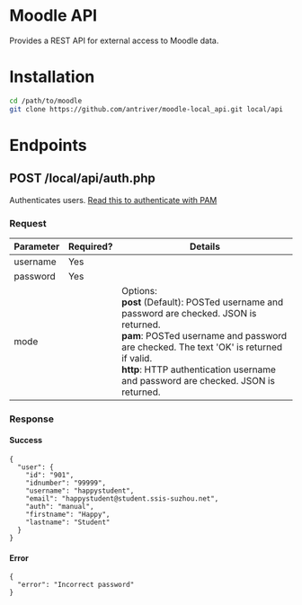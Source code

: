 # Moodle API
Provides a REST API for external access to Moodle data.

# Installation
```bash
cd /path/to/moodle
git clone https://github.com/antriver/moodle-local_api.git local/api
```

# Endpoints

## POST /local/api/auth.php

Authenticates users. [Read this to authenticate with PAM](docs/PAM.md)

### Request

| Parameter | Required? | Details                                                                                                                                                                                                                                                         |
|-----------|-----------|-----------------------------------------------------------------------------------------------------------------------------------------------------------------------------------------------------------------------------------------------------------------|
| username  | Yes       |                                                                                                                                                                                                                                                                 |
| password  | Yes       |                                                                                                                                                                                                                                                                 |
| mode      |           | Options:<br>**post** (Default): POSTed username and password are checked. JSON is returned.<br>**pam**: POSTed username and password are checked. The text 'OK' is returned if valid.<br>**http**: HTTP authentication username and password are checked. JSON is returned. |

### Response

#### Success
```
{
  "user": {
    "id": "901",
    "idnumber": "99999",
    "username": "happystudent",
    "email": "happystudent@student.ssis-suzhou.net",
    "auth": "manual",
    "firstname": "Happy",
    "lastname": "Student"
  }
}
```
#### Error
```
{
  "error": "Incorrect password"
}
```
